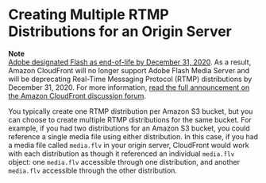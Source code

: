 # Creating Multiple RTMP Distributions for an Origin Server<a name="distribution-rtmp-multiple"></a>

**Note**  
[Adobe designated Flash as end\-of\-life by December 31, 2020](https://theblog.adobe.com/adobe-flash-update/)\. As a result, Amazon CloudFront will no longer support Adobe Flash Media Server and will be deprecating Real\-Time Messaging Protocol \(RTMP\) distributions by December 31, 2020\. For more information, [read the full announcement on the Amazon CloudFront discussion forum](https://forums.aws.amazon.com/ann.jspa?annID=7356)\.

You typically create one RTMP distribution per Amazon S3 bucket, but you can choose to create multiple RTMP distributions for the same bucket\. For example, if you had two distributions for an Amazon S3 bucket, you could reference a single media file using either distribution\. In this case, if you had a media file called `media.flv` in your origin server, CloudFront would work with each distribution as though it referenced an individual `media.flv` object: one `media.flv` accessible through one distribution, and another `media.flv` accessible through the other distribution\.